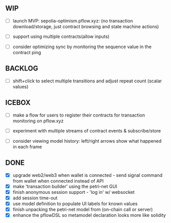 WIP
---
- [ ] launch MVP: sepolia-optimism.pflow.xyz:
  (no transaction download/storage, just contract browsing and state machine actions)

- [ ] support using multiple contracts(allow inputs)
- [ ] consider optimizing sync by monitoring the sequence value in the contract ping

BACKLOG
-------
- [ ] shift+click to select multiple transitions and adjust repeat count (scalar values)

ICEBOX
-------
- [ ] make a flow for users to register their contracts for transaction monitoring on pflow.xyz
- [ ] experiment with multiple streams of contract events & subscribe/store
- [ ] consider viewing model history: left/right arrows show what happened in each frame


DONE
----
- [x] upgrade web2/web3 when wallet is connected - send signal command from wallet when connected instead of API
- [x] make 'transaction builder' using the petri-net GUI
- [x] finish anonymous session support - 'log in' w/ websocket
- [x] add session time-out
- [x] use model definition to populate UI labels for known values
- [x] finish unpacking the petri-net model from (on-chain call or server)
- [x] enhance the pflowDSL so metamodel declaration looks more like solidity
